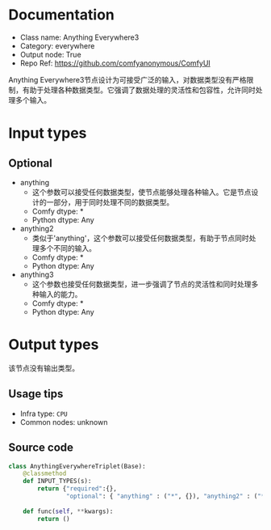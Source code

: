 
# Documentation
- Class name: Anything Everywhere3
- Category: everywhere
- Output node: True
- Repo Ref: https://github.com/comfyanonymous/ComfyUI

Anything Everywhere3节点设计为可接受广泛的输入，对数据类型没有严格限制，有助于处理各种数据类型。它强调了数据处理的灵活性和包容性，允许同时处理多个输入。

# Input types
## Optional
- anything
    - 这个参数可以接受任何数据类型，使节点能够处理各种输入。它是节点设计的一部分，用于同时处理不同的数据类型。
    - Comfy dtype: *
    - Python dtype: Any
- anything2
    - 类似于'anything'，这个参数可以接受任何数据类型，有助于节点同时处理多个不同的输入。
    - Comfy dtype: *
    - Python dtype: Any
- anything3
    - 这个参数也接受任何数据类型，进一步强调了节点的灵活性和同时处理多种输入的能力。
    - Comfy dtype: *
    - Python dtype: Any

# Output types
该节点没有输出类型。


## Usage tips
- Infra type: `CPU`
- Common nodes: unknown


## Source code
```python
class AnythingEverywhereTriplet(Base):
    @classmethod
    def INPUT_TYPES(s):
        return {"required":{}, 
                "optional": { "anything" : ("*", {}), "anything2" : ("*", {}), "anything3" : ("*", {}),} }
    
    def func(self, **kwargs):
        return ()

```
